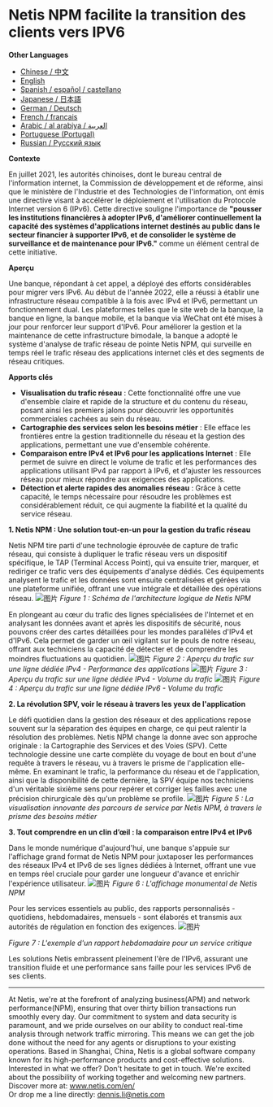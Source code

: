 # Netis NPM facilite la transition des clients vers IPV6

**Other Languages**

+ [Chinese / 中文](https://github.com/lvdeshuii/OverFlow/blob/main/docs/zh/Netis-NPM-Empowers-Customers-IPv6-Upgrade-zh.md)
+ [English](https://github.com/lvdeshuii/OverFlow/blob/main/docs/en/Netis-NPM-Empowers-Customers-IPv6-Upgrade-en.md)
+ [Spanish / español / castellano](https://github.com/lvdeshuii/OverFlow/blob/main/docs/es/Netis-NPM-Empowers-Customers-IPv6-Upgrade-es.md)
+ [Japanese / 日本語](https://github.com/lvdeshuii/OverFlow/blob/main/docs/ja/Netis-NPM-Empowers-Customers-IPv6-Upgrade-ja.md)
+ [German / Deutsch](https://github.com/lvdeshuii/OverFlow/blob/main/docs/de/Netis-NPM-Empowers-Customers-IPv6-Upgrade-de.md)
+ [French / français](https://github.com/lvdeshuii/OverFlow/blob/main/docs/fr/Netis-NPM-Empowers-Customers-IPv6-Upgrade-fr.md)
+ [Arabic / al arabiya / العربية](https://github.com/lvdeshuii/OverFlow/blob/main/docs/ar/Netis-NPM-Empowers-Customers-IPv6-Upgrade-ar.md)
+ [Portuguese (Portugal)](https://github.com/lvdeshuii/OverFlow/blob/main/docs/pt/Netis-NPM-Empowers-Customers-IPv6-Upgrade-pt.md)
+ [Russian / Русский язык](https://github.com/lvdeshuii/OverFlow/blob/main/docs/ru/Netis-NPM-Empowers-Customers-IPv6-Upgrade-ru.md)


**Contexte**

En juillet 2021, les autorités chinoises, dont le bureau central de l'information internet, la Commission de développement et de réforme, ainsi que le ministère de l'Industrie et des Technologies de l'information, ont émis une directive visant à accélérer le déploiement et l'utilisation du Protocole Internet version 6 (IPv6). Cette directive souligne l'importance de **"pousser les institutions financières à adopter IPv6, d'améliorer continuellement la capacité des systèmes d'applications internet destinés au public dans le secteur financier à supporter IPv6, et de consolider le système de surveillance et de maintenance pour IPv6."** comme un élément central de cette initiative.

**Aperçu**

Une banque, répondant à cet appel, a déployé des efforts considérables pour migrer vers IPv6. Au début de l'année 2022, elle a réussi à établir une infrastructure réseau compatible à la fois avec IPv4 et IPv6, permettant un fonctionnement dual. Les plateformes telles que le site web de la banque, la banque en ligne, la banque mobile, et la banque via WeChat ont été mises à jour pour renforcer leur support d'IPv6. Pour améliorer la gestion et la maintenance de cette infrastructure bimodale, la banque a adopté le système d'analyse de trafic réseau de pointe Netis NPM, qui surveille en temps réel le trafic réseau des applications internet clés et des segments de réseau critiques.

**Apports clés**

- **Visualisation du trafic réseau** : Cette fonctionnalité offre une vue d'ensemble claire et rapide de la structure et du contenu du réseau, posant ainsi les premiers jalons pour découvrir les opportunités commerciales cachées au sein du réseau.
- **Cartographie des services selon les besoins métier** : Elle efface les frontières entre la gestion traditionnelle du réseau et la gestion des applications, permettant une vue d'ensemble cohérente.
- **Comparaison entre IPv4 et IPv6 pour les applications Internet** : Elle permet de suivre en direct le volume de trafic et les performances des applications utilisant IPv4 par rapport à IPv6, et d'ajuster les ressources réseau pour mieux répondre aux exigences des applications.
- **Détection et alerte rapides des anomalies réseau** : Grâce à cette capacité, le temps nécessaire pour résoudre les problèmes est considérablement réduit, ce qui augmente la fiabilité et la qualité du service réseau.

**1. Netis NPM : Une solution tout-en-un pour la gestion du trafic réseau**

Netis NPM tire parti d'une technologie éprouvée de capture de trafic réseau, qui consiste à dupliquer le trafic réseau vers un dispositif spécifique, le TAP (Terminal Access Point), qui va ensuite trier, marquer, et rediriger ce trafic vers des équipements d'analyse dédiés. Ces équipements analysent le trafic et les données sont ensuite centralisées et gérées via une plateforme unifiée, offrant une vue intégrale et détaillée des opérations réseau.
![图片](https://mmbiz.qpic.cn/mmbiz_png/o672k3fsicq3hHmITGktAGic9O31RicFkrdmOY8s0Zx1QLXLJAwZPCTCVweXBzFohlQVec4ZWSD75iafRL0nuxPedQ/640?wx_fmt=png&wxfrom=5&wx_lazy=1&wx_co=1)
*Figure 1 : Schéma de l'architecture logique de Netis NPM*

En plongeant au cœur du trafic des lignes spécialisées de l'Internet et en analysant les données avant et après les dispositifs de sécurité, nous pouvons créer des cartes détaillées pour les mondes parallèles d'IPv4 et d'IPv6. Cela permet de garder un œil vigilant sur le pouls de notre réseau, offrant aux techniciens la capacité de détecter et de comprendre les moindres fluctuations au quotidien.
![图片](https://mmbiz.qpic.cn/mmbiz_png/o672k3fsicq3hHmITGktAGic9O31RicFkrdzV9UeJb7j2j2MdKqialiaWyAg8aaWdNAnxxkH5ibOpcL3mykCg1G68bPA/640?wx_fmt=png&wxfrom=5&wx_lazy=1&wx_co=1)
*Figure 2 : Aperçu du trafic sur une ligne dédiée IPv4 - Performance des applications*
![图片](https://mmbiz.qpic.cn/mmbiz_png/o672k3fsicq3hHmITGktAGic9O31RicFkrdLebyqoTAYIJEwomHz2EAtVUYrickXjJ57I8POcGUIXDL3wg7TzyibD6w/640?wx_fmt=png&wxfrom=5&wx_lazy=1&wx_co=1)
*Figure 3 : Aperçu du trafic sur une ligne dédiée IPv4 - Volume du trafic*
![图片](https://mmbiz.qpic.cn/mmbiz_png/o672k3fsicq3hHmITGktAGic9O31RicFkrdNd5IJZE9kThvyGBOKXnLbicb8h9yHh7gQZXriboIntLgvIXEjXSFLUrQ/640?wx_fmt=png&wxfrom=5&wx_lazy=1&wx_co=1)
*Figure 4 : Aperçu du trafic sur une ligne dédiée IPv6 - Volume du trafic*

**2. La révolution SPV, voir le réseau à travers les yeux de l'application**

Le défi quotidien dans la gestion des réseaux et des applications repose souvent sur la séparation des équipes en charge, ce qui peut ralentir la résolution des problèmes. Netis NPM change la donne avec son approche originale : la Cartographie des Services et des Voies (SPV). Cette technologie dessine une carte complète du voyage de bout en bout d'une requête à travers le réseau, vu à travers le prisme de l'application elle-même. En examinant le trafic, la performance du réseau et de l'application, ainsi que la disponibilité de cette dernière, la SPV équipe nos techniciens d'un véritable sixième sens pour repérer et corriger les failles avec une précision chirurgicale dès qu'un problème se profile.
![图片](https://mmbiz.qpic.cn/mmbiz_png/o672k3fsicq3hHmITGktAGic9O31RicFkrd7ibZGpAdR6x5s4JPYOrSQqgibTXTVoK53cRxPSawqYnplztwXVAiaNIFQ/640?wx_fmt=png&wxfrom=5&wx_lazy=1&wx_co=1)
*Figure 5 : La visualisation innovante des parcours de service par Netis NPM, à travers le prisme des besoins métier*

**3. Tout comprendre en un clin d’œil : la comparaison entre IPv4 et IPv6**

Dans le monde numérique d'aujourd'hui, une banque s'appuie sur l'affichage grand format de Netis NPM pour juxtaposer les performances des réseaux IPv4 et IPv6 de ses lignes dédiées à Internet, offrant une vue en temps réel cruciale pour garder une longueur d'avance et enrichir l'expérience utilisateur.
![图片](https://mmbiz.qpic.cn/mmbiz_png/o672k3fsicq3hHmITGktAGic9O31RicFkrd0icN9vsmAf2Tp1gks2V2Z3nx266D6ia02XqbTP9Jvu1srs0ve7xFa2Dw/640?wx_fmt=png&wxfrom=5&wx_lazy=1&wx_co=1)
*Figure 6 : L'affichage monumental de Netis NPM*

Pour les services essentiels au public, des rapports personnalisés - quotidiens, hebdomadaires, mensuels - sont élaborés et transmis aux autorités de régulation en fonction des exigences.
![图片](https://mmbiz.qpic.cn/mmbiz_png/o672k3fsicq3hHmITGktAGic9O31RicFkrdIngXzdI72uJ9mrwpx0LHnmpWslsam5qu2s1R5ADQDcTos941Xz4vXg/640?wx_fmt=png&wxfrom=5&wx_lazy=1&wx_co=1)

*Figure 7 : L'exemple d'un rapport hebdomadaire pour un service critique*

Les solutions Netis embrassent pleinement l'ère de l'IPv6, assurant une transition fluide et une performance sans faille pour les services IPv6 de ses clients.
***
At Netis, we're at the forefront of analyzing business(APM) and network performance(NPM), ensuring that over thirty billion transactions run smoothly every day. Our commitment to system and data security is paramount, and we pride ourselves on our ability to conduct real-time analysis through network traffic mirroring. This means we can get the job done without the need for any agents or disruptions to your existing operations. Based in Shanghai, China, Netis is a global software company known for its high-performance products and cost-effective solutions. Interested in what we offer? Don't hesitate to get in touch. We're excited about the possibility of working together and welcoming new partners.  
Discover more at: www.netis.com/en/  
Or drop me a line directly: dennis.li@netis.com
